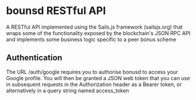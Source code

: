 # bounsd RESTful API
A RESTful API implemented using the Sails.js framework (sailsjs.org) that wraps some of the functionality exposed by the blockchain's JSON RPC API and implements some business logic specific to a peer bonus scheme

## Authentication 
The URL /auth/google requires you to authorise bonusd to access your Google profile. You will then be granted a JSON web token that you can use in subsequent requests in the Authorization header as a Bearer token, or alternatively in a query string named access_token

